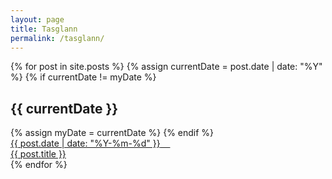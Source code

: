 ```yaml
---
layout: page
title: Tasglann
permalink: /tasglann/
---
```


<div class="list-group">

{% for post in site.posts %}
	{% assign currentDate = post.date | date: "%Y" %}
	{% if currentDate != myDate %}
		<h2 class="archive-page-date">{{ currentDate }}</h2>
		{% assign myDate = currentDate %}
	{% endif %}
	<a class="list-group-item list-group-item-action" href="{{ site.baseurl }}{{ post.url }}">
	<div class="col-4">
		<span>{{ post.date | date: "%Y-%m-%d" }}</span> &nbsp; &nbsp;
		</div>
		<div class="col-8">
		{{ post.title }}
		</div>
	</a>
{% endfor %}

</div>
